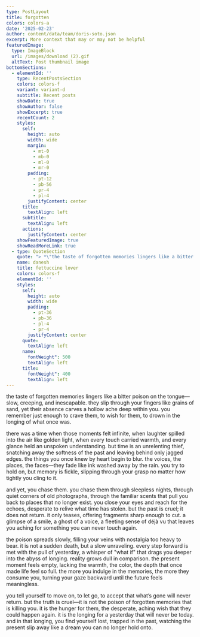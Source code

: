 ```yaml
---
type: PostLayout
title: forgotten
colors: colors-a
date: '2025-02-23'
author: content/data/team/doris-soto.json
excerpt: More context that may or may not be helpful
featuredImage:
  type: ImageBlock
  url: /images/download (2).gif
  altText: Post thumbnail image
bottomSections:
  - elementId: ''
    type: RecentPostsSection
    colors: colors-f
    variant: variant-d
    subtitle: Recent posts
    showDate: true
    showAuthor: false
    showExcerpt: true
    recentCount: 2
    styles:
      self:
        height: auto
        width: wide
        margin:
          - mt-0
          - mb-0
          - ml-0
          - mr-0
        padding:
          - pt-12
          - pb-56
          - pr-4
          - pl-4
        justifyContent: center
      title:
        textAlign: left
      subtitle:
        textAlign: left
      actions:
        justifyContent: center
    showFeaturedImage: true
    showReadMoreLink: true
  - type: QuoteSection
    quote: "> *\"the taste of forgotten memories lingers like a bitter poison on the tongue—slow, creeping, and inescapable.\_\"*\n\n"
    name: danesh
    title: fettuccine lover
    colors: colors-f
    elementId: ''
    styles:
      self:
        height: auto
        width: wide
        padding:
          - pt-36
          - pb-36
          - pl-4
          - pr-4
        justifyContent: center
      quote:
        textAlign: left
      name:
        fontWeight": 500
        textAlign: left
      title:
        fontWeight": 400
        textAlign: left
---
```

the taste of forgotten memories lingers like a bitter poison on the tongue—slow, creeping, and inescapable. they slip through your fingers like grains of sand, yet their absence carves a hollow ache deep within you. you remember just enough to crave them, to wish for them, to drown in the longing of what once was.

there was a time when those moments felt infinite, when laughter spilled into the air like golden light, when every touch carried warmth, and every glance held an unspoken understanding. but time is an unrelenting thief, snatching away the softness of the past and leaving behind only jagged edges. the things you once knew by heart begin to blur. the voices, the places, the faces—they fade like ink washed away by the rain. you try to hold on, but memory is fickle, slipping through your grasp no matter how tightly you cling to it.

and yet, you chase them. you chase them through sleepless nights, through quiet corners of old photographs, through the familiar scents that pull you back to places that no longer exist. you close your eyes and reach for the echoes, desperate to relive what time has stolen. but the past is cruel; it does not return. it only teases, offering fragments sharp enough to cut. a glimpse of a smile, a ghost of a voice, a fleeting sense of déjà vu that leaves you aching for something you can never touch again.

the poison spreads slowly, filling your veins with nostalgia too heavy to bear. it is not a sudden death, but a slow unraveling. every step forward is met with the pull of yesterday, a whisper of "what if" that drags you deeper into the abyss of longing. reality grows dull in comparison. the present moment feels empty, lacking the warmth, the color, the depth that once made life feel so full. the more you indulge in the memories, the more they consume you, turning your gaze backward until the future feels meaningless.

you tell yourself to move on, to let go, to accept that what’s gone will never return. but the truth is cruel—it is not the poison of forgotten memories that is killing you. it is the hunger for them, the desperate, aching wish that they could happen again. it is the longing for a yesterday that will never be today. and in that longing, you find yourself lost, trapped in the past, watching the present slip away like a dream you can no longer hold onto.



